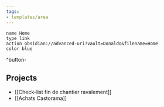 ```yaml
---
tags:
- templates/area
---
```

```button
name Home
type link
action obsidian://advanced-uri?vault=Donaldo&filename=Home
color blue
```
^button-

## Projects

- [[Check-list fin de chantier ravalement]]
- [[Achats Castorama]]